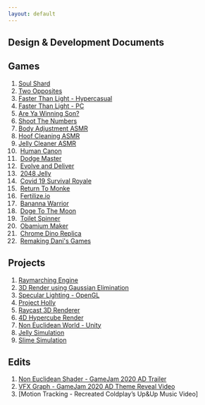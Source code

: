 ```yaml
---
layout: default
---
```

## Design & Development Documents

## Games
1. [Soul Shard]()
2. [Two Opposites]()
3. [Faster Than Light - Hypercasual]()
4. [Faster Than Light - PC]()
5. [Are Ya Winning Son?]()
6. [Shoot The Numbers]()
7. [Body Adjustment ASMR]()
8. [Hoof Cleaning ASMR]()
9. [Jelly Cleaner ASMR]()
10. &nbsp;[Human Canon]()
11. &nbsp;[Dodge Master]()
12. &nbsp;[Evolve and Deliver]()
13. &nbsp;[2048 Jelly]()
14. &nbsp;[Covid 19 Survival Royale]()
15. &nbsp;[Return To Monke]()
16. &nbsp;[Fertilize.io]()
17. &nbsp;[Bananna Warrior]()
18. &nbsp;[Doge To The Moon]()
19. &nbsp;[Toilet Spinner]()
20. &nbsp;[Obamium Maker]()
21. &nbsp;[Chrome Dino Replica]()
22. &nbsp;[Remaking Dani's Games]()

## Projects
1. [Raymarching Engine]()
2. [3D Render using Gaussian Elimination]()
3. [Specular Lighting - OpenGL]()
4. [Project Holly]()
5. [Raycast 3D Renderer]()
6. [4D Hypercube Render]()
7. [Non Euclidean World - Unity]()
8. [Jelly Simulation]()
9. [Slime Simulation]()

## Edits
1. [Non Euclidean Shader - GameJam 2020 AD Trailer]()
2. [VFX Graph - GameJam 2020 AD Theme Reveal Video]()
3. [Motion Tracking - Recreated Coldplay’s Up&Up Music Video]



